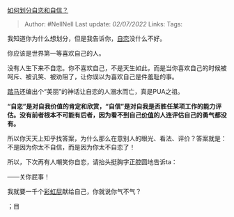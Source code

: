 [如何划分自恋和自信？](https://www.zhihu.com/question/20307773/answer/2553466989)

>Author: #NellNell 
>Last update: *02/07/2022* 
>Links: 
>Tags: 

我知道你为什么想划分，但是我告诉你，[自恋](https://www.zhihu.com/search?q=%E8%87%AA%E6%81%8B&search_source=Entity&hybrid_search_source=Entity&hybrid_search_extra=%7B%22sourceType%22%3A%22answer%22%2C%22sourceId%22%3A2553466989%7D)没什么不好。

你应该是世界第一等喜欢自己的人。

没有人生下来不自恋。你不喜欢自己，不是天生如此，而是当你喜欢自己的时候被呵斥、被讥笑、被劝阻了，让你误以为喜欢自己是件羞耻的事。

[踏马](https://www.zhihu.com/search?q=%E8%B8%8F%E9%A9%AC&search_source=Entity&hybrid_search_source=Entity&hybrid_search_extra=%7B%22sourceType%22%3A%22answer%22%2C%22sourceId%22%3A2553466989%7D)还编出个“美丽”的神话让自恋的人溺水而亡，真是PUA之祖。

**“自恋”是对自我价值的肯定和欣赏，“自信”是对自我是否胜任某项工作的能力评估。没有前者根本不可能有后者，因为看不到自己[价值](https://www.zhihu.com/search?q=%E4%BB%B7%E5%80%BC&search_source=Entity&hybrid_search_source=Entity&hybrid_search_extra=%7B%22sourceType%22%3A%22answer%22%2C%22sourceId%22%3A2553466989%7D)的人连评估自己的勇气都没有。**

所以你天天上知乎找答案，为什么那么在意别人的眼光、看法、评价？答案就是：不是因为你太不自信，而是因为你太不自恋了！

所以，下次再有人嘲笑你自恋，请抬头挺胸字正腔圆地告诉ta：

——关你屁事！

我就要一千个[彩虹屁](https://www.zhihu.com/search?q=%E5%BD%A9%E8%99%B9%E5%B1%81&search_source=Entity&hybrid_search_source=Entity&hybrid_search_extra=%7B%22sourceType%22%3A%22answer%22%2C%22sourceId%22%3A2553466989%7D)献给自己，你就说你气不气？

；目

